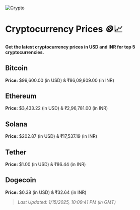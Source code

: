 
![Crypto](https://www.techguide.com.au/wp-content/uploads/2020/11/crypto3.jpeg)

# Cryptocurrency Prices 🪙📈

#### Get the latest cryptocurrency prices in USD and INR for top 5 cryptocurrencies.

## Bitcoin

**Price:** $99,600.00 (in USD) & ₹86,09,809.00 (in INR)

## Ethereum

**Price:** $3,433.22 (in USD) & ₹2,96,781.00 (in INR)

## Solana

**Price:** $202.87 (in USD) & ₹17,537.19 (in INR)

## Tether

**Price:** $1.00 (in USD) & ₹86.44 (in INR)

## Dogecoin

**Price:** $0.38 (in USD) & ₹32.64 (in INR)

> _Last Updated: 1/15/2025, 10:09:41 PM (in GMT)_
